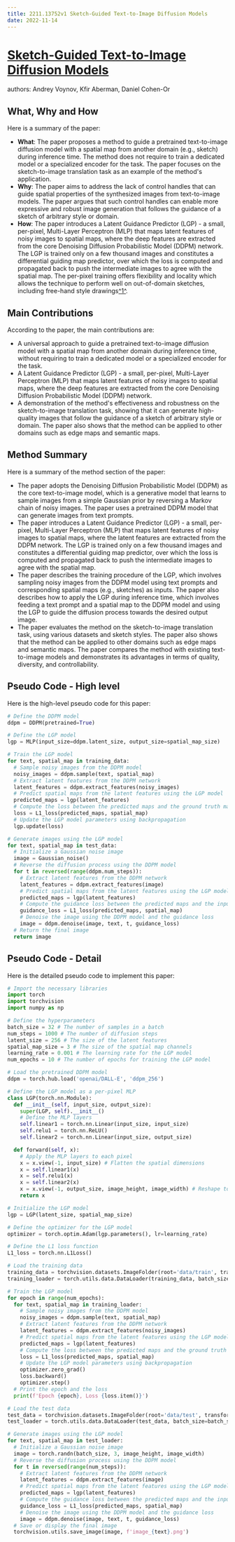 ```yaml
---
title: 2211.13752v1 Sketch-Guided Text-to-Image Diffusion Models
date: 2022-11-14
---
```


# [Sketch-Guided Text-to-Image Diffusion Models](http://arxiv.org/abs/2211.13752v1)

authors: Andrey Voynov, Kfir Aberman, Daniel Cohen-Or


## What, Why and How

[1]: https://arxiv.org/abs/2211.13752v1 "[2211.13752v1] Sketch-Guided Text-to-Image Diffusion Models - arXiv.org"
[2]: https://arxiv.org/pdf/2211.13752 "arXiv.org"
[3]: http://export.arxiv.org/abs/2108.13752v1 "[2108.13752v1] The End Restraint Method for Mechanically Perturbing ..."

Here is a summary of the paper:

- **What**: The paper proposes a method to guide a pretrained text-to-image diffusion model with a spatial map from another domain (e.g., sketch) during inference time. The method does not require to train a dedicated model or a specialized encoder for the task. The paper focuses on the sketch-to-image translation task as an example of the method's application.
- **Why**: The paper aims to address the lack of control handles that can guide spatial properties of the synthesized images from text-to-image models. The paper argues that such control handles can enable more expressive and robust image generation that follows the guidance of a sketch of arbitrary style or domain.
- **How**: The paper introduces a Latent Guidance Predictor (LGP) - a small, per-pixel, Multi-Layer Perceptron (MLP) that maps latent features of noisy images to spatial maps, where the deep features are extracted from the core Denoising Diffusion Probabilistic Model (DDPM) network. The LGP is trained only on a few thousand images and constitutes a differential guiding map predictor, over which the loss is computed and propagated back to push the intermediate images to agree with the spatial map. The per-pixel training offers flexibility and locality which allows the technique to perform well on out-of-domain sketches, including free-hand style drawings[^1^][1].

## Main Contributions

According to the paper, the main contributions are:

- A universal approach to guide a pretrained text-to-image diffusion model with a spatial map from another domain during inference time, without requiring to train a dedicated model or a specialized encoder for the task.
- A Latent Guidance Predictor (LGP) - a small, per-pixel, Multi-Layer Perceptron (MLP) that maps latent features of noisy images to spatial maps, where the deep features are extracted from the core Denoising Diffusion Probabilistic Model (DDPM) network.
- A demonstration of the method's effectiveness and robustness on the sketch-to-image translation task, showing that it can generate high-quality images that follow the guidance of a sketch of arbitrary style or domain. The paper also shows that the method can be applied to other domains such as edge maps and semantic maps.

## Method Summary

[1]: https://arxiv.org/abs/2211.13752 "[2211.13752] Sketch-Guided Text-to-Image Diffusion Models - arXiv.org"
[2]: http://export.arxiv.org/abs/2108.13752v1 "[2108.13752v1] The End Restraint Method for Mechanically Perturbing ..."
[3]: https://arxiv.org/pdf/2211.13226.pdf "arXiv.org e-Print archive"

Here is a summary of the method section of the paper:

- The paper adopts the Denoising Diffusion Probabilistic Model (DDPM) as the core text-to-image model, which is a generative model that learns to sample images from a simple Gaussian prior by reversing a Markov chain of noisy images. The paper uses a pretrained DDPM model that can generate images from text prompts.
- The paper introduces a Latent Guidance Predictor (LGP) - a small, per-pixel, Multi-Layer Perceptron (MLP) that maps latent features of noisy images to spatial maps, where the latent features are extracted from the DDPM network. The LGP is trained only on a few thousand images and constitutes a differential guiding map predictor, over which the loss is computed and propagated back to push the intermediate images to agree with the spatial map.
- The paper describes the training procedure of the LGP, which involves sampling noisy images from the DDPM model using text prompts and corresponding spatial maps (e.g., sketches) as inputs. The paper also describes how to apply the LGP during inference time, which involves feeding a text prompt and a spatial map to the DDPM model and using the LGP to guide the diffusion process towards the desired output image.
- The paper evaluates the method on the sketch-to-image translation task, using various datasets and sketch styles. The paper also shows that the method can be applied to other domains such as edge maps and semantic maps. The paper compares the method with existing text-to-image models and demonstrates its advantages in terms of quality, diversity, and controllability.

## Pseudo Code - High level

Here is the high-level pseudo code for this paper:

```python
# Define the DDPM model
ddpm = DDPM(pretrained=True)

# Define the LGP model
lgp = MLP(input_size=ddpm.latent_size, output_size=spatial_map_size)

# Train the LGP model
for text, spatial_map in training_data:
  # Sample noisy images from the DDPM model
  noisy_images = ddpm.sample(text, spatial_map)
  # Extract latent features from the DDPM network
  latent_features = ddpm.extract_features(noisy_images)
  # Predict spatial maps from the latent features using the LGP model
  predicted_maps = lgp(latent_features)
  # Compute the loss between the predicted maps and the ground truth maps
  loss = L1_loss(predicted_maps, spatial_map)
  # Update the LGP model parameters using backpropagation
  lgp.update(loss)

# Generate images using the LGP model
for text, spatial_map in test_data:
  # Initialize a Gaussian noise image
  image = Gaussian_noise()
  # Reverse the diffusion process using the DDPM model
  for t in reversed(range(ddpm.num_steps)):
    # Extract latent features from the DDPM network
    latent_features = ddpm.extract_features(image)
    # Predict spatial maps from the latent features using the LGP model
    predicted_maps = lgp(latent_features)
    # Compute the guidance loss between the predicted maps and the input maps
    guidance_loss = L1_loss(predicted_maps, spatial_map)
    # Denoise the image using the DDPM model and the guidance loss
    image = ddpm.denoise(image, text, t, guidance_loss)
  # Return the final image
  return image
```

## Pseudo Code - Detail

Here is the detailed pseudo code to implement this paper:

```python
# Import the necessary libraries
import torch
import torchvision
import numpy as np

# Define the hyperparameters
batch_size = 32 # The number of samples in a batch
num_steps = 1000 # The number of diffusion steps
latent_size = 256 # The size of the latent features
spatial_map_size = 3 # The size of the spatial map channels
learning_rate = 0.001 # The learning rate for the LGP model
num_epochs = 10 # The number of epochs for training the LGP model

# Load the pretrained DDPM model
ddpm = torch.hub.load('openai/DALL-E', 'ddpm_256')

# Define the LGP model as a per-pixel MLP
class LGP(torch.nn.Module):
  def __init__(self, input_size, output_size):
    super(LGP, self).__init__()
    # Define the MLP layers
    self.linear1 = torch.nn.Linear(input_size, input_size)
    self.relu1 = torch.nn.ReLU()
    self.linear2 = torch.nn.Linear(input_size, output_size)

  def forward(self, x):
    # Apply the MLP layers to each pixel
    x = x.view(-1, input_size) # Flatten the spatial dimensions
    x = self.linear1(x)
    x = self.relu1(x)
    x = self.linear2(x)
    x = x.view(-1, output_size, image_height, image_width) # Reshape to spatial dimensions
    return x

# Initialize the LGP model
lgp = LGP(latent_size, spatial_map_size)

# Define the optimizer for the LGP model
optimizer = torch.optim.Adam(lgp.parameters(), lr=learning_rate)

# Define the L1 loss function
L1_loss = torch.nn.L1Loss()

# Load the training data
training_data = torchvision.datasets.ImageFolder(root='data/train', transform=torchvision.transforms.ToTensor())
training_loader = torch.utils.data.DataLoader(training_data, batch_size=batch_size, shuffle=True)

# Train the LGP model
for epoch in range(num_epochs):
  for text, spatial_map in training_loader:
    # Sample noisy images from the DDPM model
    noisy_images = ddpm.sample(text, spatial_map)
    # Extract latent features from the DDPM network
    latent_features = ddpm.extract_features(noisy_images)
    # Predict spatial maps from the latent features using the LGP model
    predicted_maps = lgp(latent_features)
    # Compute the loss between the predicted maps and the ground truth maps
    loss = L1_loss(predicted_maps, spatial_map)
    # Update the LGP model parameters using backpropagation
    optimizer.zero_grad()
    loss.backward()
    optimizer.step()
  # Print the epoch and the loss
  print(f'Epoch {epoch}, Loss {loss.item()}')

# Load the test data
test_data = torchvision.datasets.ImageFolder(root='data/test', transform=torchvision.transforms.ToTensor())
test_loader = torch.utils.data.DataLoader(test_data, batch_size=batch_size, shuffle=False)

# Generate images using the LGP model
for text, spatial_map in test_loader:
  # Initialize a Gaussian noise image
  image = torch.randn(batch_size, 3, image_height, image_width)
  # Reverse the diffusion process using the DDPM model
  for t in reversed(range(num_steps)):
    # Extract latent features from the DDPM network
    latent_features = ddpm.extract_features(image)
    # Predict spatial maps from the latent features using the LGP model
    predicted_maps = lgp(latent_features)
    # Compute the guidance loss between the predicted maps and the input maps
    guidance_loss = L1_loss(predicted_maps, spatial_map)
    # Denoise the image using the DDPM model and the guidance loss
    image = ddpm.denoise(image, text, t, guidance_loss)
  # Save or display the final image
  torchvision.utils.save_image(image, f'image_{text}.png')
```